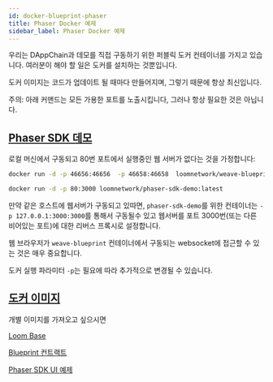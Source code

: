 ```yaml
---
id: docker-blueprint-phaser
title: Phaser Docker 예제
sidebar_label: Phaser Docker 예제
---
```

우리는 DAppChain과 데모를 직접 구동하기 위한 퍼블릭 도커 컨테이너를 가지고 있습니다. 여러분이 해야 할 일은 도커를 설치하는 것뿐입니다.

도커 이미지는 코드가 업데이트 될 때마다 만들어지며, 그렇기 때문에 항상 최신입니다.

주의: 아래 커맨드는 모든 가용한 포트를 노출시킵니다, 그러나 항상 필요한 것은 아닙니다.

## [Phaser SDK 데모](https://github.com/loomnetwork/phaser-sdk-demo)

로컬 머신에서 구동되고 80번 포트에서 실행중인 웹 서버가 없다는 것을 가정합니다:

```bash
docker run -d -p 46656:46656  -p 46658:46658  loomnetwork/weave-blueprint:latest

docker run -d -p 80:3000 loomnetwork/phaser-sdk-demo:latest
```

만약 같은 호스트에 웹서버가 구동되고 있따면, `phaser-sdk-demo`를 위한 컨테이너는 `-p 127.0.0.1:3000:3000`를 통해서 구동될수 있고 웹서버를 포트 3000번(또는 다른 비어있는 포트)에 대한 리버스 프록시로 설정합니다.

웹 브라우저가 `weave-blueprint` 컨테이너에서 구동되는 websocket에 접근할 수 있는 것은 매우 중요합니다.

도커 실행 파라미터 `-p`는 필요에 따라 추가적으로 변경될 수 있습니다.

## [도커 이미지](https://hub.docker.com/r/loomnetwork/)

개별 이미지를 가져오고 싶으시면

[Loom Base](https://hub.docker.com/r/loomnetwork/loom/)

[Blueprint 컨트랙트](https://hub.docker.com/r/loomnetwork/weave-blueprint/)

[Phaser SDK UI 예제](https://hub.docker.com/r/loomnetwork/phaser-sdk-demo)